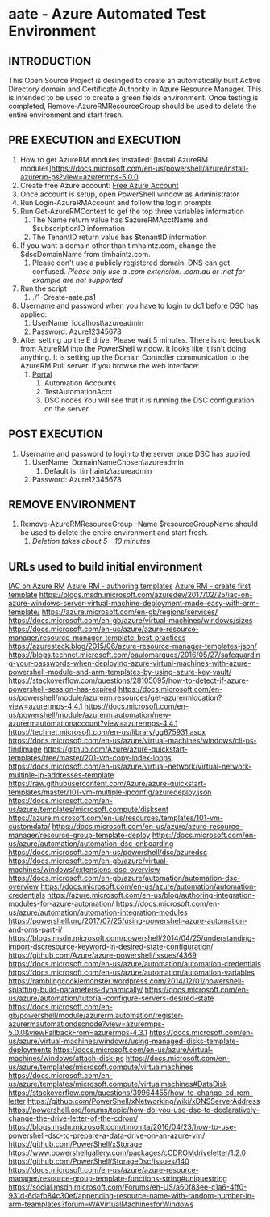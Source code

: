 # aate - Azure Automated Test Environment

## INTRODUCTION

This Open Source Project is desinged to create an automatically built Active Directory domain and
Certificate Authority in Azure Resource Manager.
This is intended to be used to create a green fields environment. Once testing is completed,
Remove-AzureRMResourceGroup should be used to delete the entire environment and start fresh.

## PRE EXECUTION and EXECUTION

1. How to get AzureRM modules installed: [Install AzureRM modules]https://docs.microsoft.com/en-us/powershell/azure/install-azurerm-ps?view=azurermps-5.0.0
2. Create free Azure account: [Free Azure Account](https://azure.microsoft.com/en-au/free/)
3. Once account is setup, open PowerShell window as Administrator
4. Run Login-AzureRMAccount and follow the login prompts
5. Run Get-AzureRMContext to get the top three variables information
    1. The Name return value has $azureRMAcctName and $subscriptionID information
    2. The TenantID return value has $tenantID information
6. If you want a domain other than timhaintz.com, change the $dscDomainName from timhaintz.com.
    1. Please don't use a publicly registered domain. DNS can get confused.
    *Please only use a .com extension. .com.au or .net for example are not supported*
7. Run the script
    1. ./1-Create-aate.ps1
8. Username and password when you have to login to dc1 before DSC has applied:
    1. UserName: localhost\azureadmin
    2. Password: Azure12345678
9. After setting up the E drive. Please wait 5 minutes. There is no feedback from AzureRM into the PowerShell window.
    It looks like it isn't doing anything. It is setting up the Domain Controller communication to the AzureRM Pull server.
    If you browse the web interface:
    1. [Portal](https://portal.azure.com)
        1. Automation Accounts
        2. TestAutomationAcct
        3. DSC nodes
    You will see that it is running the DSC configuration on the server

## POST EXECUTION

1. Username and password to login to the server once DSC has applied:
    1. UserName: DomainNameChosen\azureadmin
        1. Default is: timhaintz\azureadmin
    2. Password: Azure12345678

## REMOVE ENVIRONMENT

1. Remove-AzureRMResourceGroup -Name $resourceGroupName should be used to delete the entire environment and start fresh.
    1. *Deletion takes about 5 - 10 minutes*

## URLs used to build initial environment

[IAC on Azure RM](https://blogs.msdn.microsoft.com/azuredev/2017/02/11/iac-on-azure-an-introduction-of-infrastructure-as-code-iac-with-azure-resource-manager-arm-template/)
[Azure RM - authoring templates](https://docs.microsoft.com/en-us/azure/azure-resource-manager/resource-group-authoring-templates)
[Azure RM - create first template](https://docs.microsoft.com/en-us/azure/azure-resource-manager/resource-manager-create-first-template)
https://blogs.msdn.microsoft.com/azuredev/2017/02/25/iac-on-azure-windows-server-virtual-machine-deployment-made-easy-with-arm-template/
https://azure.microsoft.com/en-gb/regions/services/
https://docs.microsoft.com/en-gb/azure/virtual-machines/windows/sizes
https://docs.microsoft.com/en-us/azure/azure-resource-manager/resource-manager-template-best-practices
https://azurestack.blog/2015/06/azure-resource-manager-templates-json/
https://blogs.technet.microsoft.com/paulomarques/2016/05/27/safeguarding-your-passwords-when-deploying-azure-virtual-machines-with-azure-powershell-module-and-arm-templates-by-using-azure-key-vault/
https://stackoverflow.com/questions/28105095/how-to-detect-if-azure-powershell-session-has-expired
https://docs.microsoft.com/en-us/powershell/module/azurerm.resources/get-azurermlocation?view=azurermps-4.4.1
https://docs.microsoft.com/en-us/powershell/module/azurerm.automation/new-azurermautomationaccount?view=azurermps-4.4.1
https://technet.microsoft.com/en-us/library/gg675931.aspx
https://docs.microsoft.com/en-us/azure/virtual-machines/windows/cli-ps-findimage
https://github.com/Azure/azure-quickstart-templates/tree/master/201-vm-copy-index-loops
https://docs.microsoft.com/en-us/azure/virtual-network/virtual-network-multiple-ip-addresses-template
https://raw.githubusercontent.com/Azure/azure-quickstart-templates/master/101-vm-multiple-ipconfig/azuredeploy.json
https://docs.microsoft.com/en-us/azure/templates/microsoft.compute/disksent
https://azure.microsoft.com/en-us/resources/templates/101-vm-customdata/
https://docs.microsoft.com/en-us/azure/azure-resource-manager/resource-group-template-deploy
https://docs.microsoft.com/en-us/azure/automation/automation-dsc-onboarding
https://docs.microsoft.com/en-us/powershell/dsc/azuredsc
https://docs.microsoft.com/en-gb/azure/virtual-machines/windows/extensions-dsc-overview
https://docs.microsoft.com/en-gb/azure/automation/automation-dsc-overview
https://docs.microsoft.com/en-us/azure/automation/automation-credentials
https://azure.microsoft.com/en-us/blog/authoring-integration-modules-for-azure-automation/
https://docs.microsoft.com/en-us/azure/automation/automation-integration-modules
https://powershell.org/2017/07/25/using-powershell-azure-automation-and-oms-part-i/
https://blogs.msdn.microsoft.com/powershell/2014/04/25/understanding-import-dscresource-keyword-in-desired-state-configuration/
https://github.com/Azure/azure-powershell/issues/4369
https://docs.microsoft.com/en-us/azure/automation/automation-credentials
https://docs.microsoft.com/en-us/azure/automation/automation-variables
https://ramblingcookiemonster.wordpress.com/2014/12/01/powershell-splatting-build-parameters-dynamically/
https://docs.microsoft.com/en-us/azure/automation/tutorial-configure-servers-desired-state
https://docs.microsoft.com/en-gb/powershell/module/azurerm.automation/register-azurermautomationdscnode?view=azurermps-5.0.0&viewFallbackFrom=azurermps-4.3.1
https://docs.microsoft.com/en-us/azure/virtual-machines/windows/using-managed-disks-template-deployments
https://docs.microsoft.com/en-us/azure/virtual-machines/windows/attach-disk-ps
https://docs.microsoft.com/en-us/azure/templates/microsoft.compute/virtualmachines
https://docs.microsoft.com/en-us/azure/templates/microsoft.compute/virtualmachines#DataDisk
https://stackoverflow.com/questions/39964455/how-to-change-cd-rom-letter
https://github.com/PowerShell/xNetworking/wiki/xDNSServerAddress
https://powershell.org/forums/topic/how-do-you-use-dsc-to-declaratively-change-the-drive-letter-of-the-cdrom/
https://blogs.msdn.microsoft.com/timomta/2016/04/23/how-to-use-powershell-dsc-to-prepare-a-data-drive-on-an-azure-vm/
https://github.com/PowerShell/xStorage
https://www.powershellgallery.com/packages/cCDROMdriveletter/1.2.0
https://github.com/PowerShell/StorageDsc/issues/140
https://docs.microsoft.com/en-us/azure/azure-resource-manager/resource-group-template-functions-string#uniquestring
https://social.msdn.microsoft.com/Forums/en-US/a60f83ee-c1a6-4ff0-931d-6dafb84c30ef/appending-resource-name-with-random-number-in-arm-teamplates?forum=WAVirtualMachinesforWindows